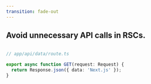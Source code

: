 ```yaml
---
transition: fade-out
---
```


## Avoid unnecessary API calls in RSCs.

```ts

// app/api/data/route.ts

export async function GET(request: Request) {
  return Response.json({ data: 'Next.js' });
}
```

<!--
Remove?

make title?
-->

